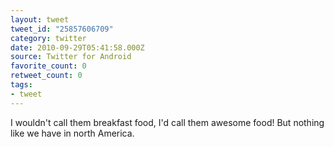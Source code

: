```yaml
---
layout: tweet
tweet_id: "25857606709"
category: twitter
date: 2010-09-29T05:41:58.000Z
source: Twitter for Android
favorite_count: 0
retweet_count: 0
tags:
- tweet
---
```


I wouldn't call them breakfast food, I'd call them awesome food!  But nothing like we have in north America.
